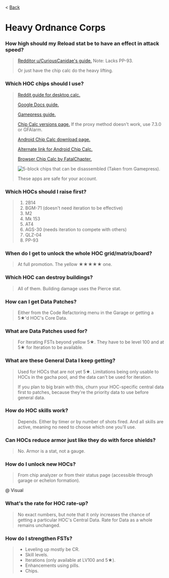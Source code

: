 < [Back](/GFL/mainpage)

# Heavy Ordnance Corps

### How high should my Reload stat be to have an effect in attack speed?

> [Redditor u/CuriousCanidae's guide.](https://drive.google.com/file/d/1M-RdLwrkQvwobF2Z-wPnI8mqjZAEMYYi/view) Note: Lacks PP-93.
>
> Or just have the chip calc do the heavy lifting.

### Which HOC chips should I use?

> [Reddit guide for desktop calc.](https://redd.it/fnh1ey)
>
> [Google Docs guide.](https://docs.google.com/document/d/1pR6g-mgsy22_MhRPASL9c1wDoCuxfUwr-DCCMYmb7Ss)
>
> [Gamepress guide.](https://gamepress.gg/girlsfrontline/guide-gfchipcalc-hoc-calculator-optimization-tool)
>
> [Chip Calc versions page.](https://github.com/Bunnyspa/GFChipCalc/releases) If the proxy method doesn't work, use 7.3.0 or GFAlarm.
>
> [Android Chip Calc download page.](https://bunnyspa.github.io/gfl/chipcalc)
>
> [Alternate link for Android Chip Calc.](https://apkpure.com/girls-frontline-chip-calculator/bunnyspa.gfl.chipcalc/versions)
>
> [Browser Chip Calc by FatalChapter.](https://hycdes.com/pages/GFT_ChipCal-EN.html)
>
> ![](https://gamepress.gg/girlsfrontline/sites/girlsfrontline/files/2020-01/hoc-chip-shape-minmax-example.jpg "5-block chips that can be disassembled (Taken from Gamepress).")
>
> These apps are safe for your account.

### Which HOCs should I raise first?

> 1. 2B14
> 2. BGM-71 (doesn't need iteration to be effective)
> 3. M2
> 4. Mk 153
> 5. AT4
> 6. AGS-30 (needs iteration to compete with others)
> 7. QLZ-04
> 8. PP-93

### When do I get to unlock the whole HOC grid/matrix/board?

> At full promotion. The yellow ★★★★★ one.

### Which HOC can destroy buildings?

> All of them. Building damage uses the Pierce stat.

### How can I get Data Patches?

> Either from the Code Refactoring menu in the Garage or getting a 5★'d HOC's Core Data.

### What are Data Patches used for?

> For Iterating FSTs beyond yellow 5★. They have to be level 100 and at 5★ for Iteration to be available.

### What are these General Data I keep getting?

> Used for HOCs that are not yet 5★. Limitations being only usable to HOCs in the gacha pool, and the data can't be used for iteration.
>
> If you plan to big brain with this, churn your HOC-specific central data first to patches, because they're the priority data to use before general data.

### How do HOC skills work?

> Depends. Either by timer or by number of shots fired. And all skills are active, meaning no need to choose which one you'll use.

### Can HOCs reduce armor just like they do with force shields?

> No. Armor is a stat, not a gauge.

### How do I unlock new HOCs?

> From chip analyzer or from their status page (accessible through garage or echelon formation).

@ Visual

### What's the rate for HOC rate-up?

> No exact numbers, but note that it only increases the chance of getting a particular HOC's Central Data. Rate for Data as a whole remains unchanged.

### How do I strengthen FSTs?

> - Leveling up mostly be CR.
> - Skill levels.
> - Iterations (only available at LV100 and 5★).
> - Enhancements using pills.
> - Chips.